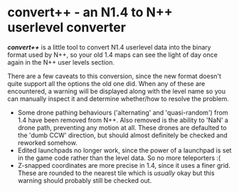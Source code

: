 # convert++ - an N1.4 to N++ userlevel converter

***convert++*** is a little tool to convert N1.4 userlevel data into the binary format used by N++, so your old 1.4 maps can see the light of day once again in the N++ user levels section.

There are a few caveats to this conversion, since the new format doesn't quite support all the options the old one did. When any of these are encountered, a warning will be displayed along with the level name so you can manually inspect it and determine whether/how to resolve the problem.

- Some drone pathing behaviours ('alternating' and 'quasi-random') from 1.4 have been removed from N++. Also removed is the ability to 'NaN' a drone path, preventing any motion at all. These drones are defaulted to the 'dumb CCW' direction, but should almost definitely be checked and reworked somehow.
- Edited launchpads no longer work, since the power of a launchpad is set in the game code rather than the level data. So no more teleporters :(
- Z-snapped coordinates are more precise in 1.4, since it uses a finer grid. These are rounded to the nearest tile which is *usually* okay but this warning should probably still be checked out.
